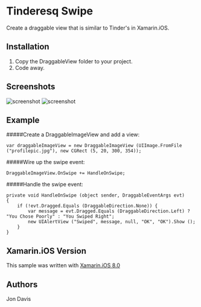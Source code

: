 Tinderesq Swipe
=====
Create a draggable view that is similar to Tinder's in Xamarin.iOS.
## Installation
1. Copy the DraggableView folder to your project.
2. Code away.

## Screenshots
![screenshot](https://github.com/xamarin/customer-success/blob/master/samples/Xamarin.iOS/TinderesqSwipe/TinderesqSwipe/Screenshots/SwipeLeft.png "Xamarin.iOS, Swipe Left")
![screenshot](https://github.com/xamarin/customer-success/blob/master/samples/Xamarin.iOS/TinderesqSwipe/TinderesqSwipe/Screenshots/SwipeRight.png "Xamarin.iOS, Swipe Right")
## Example

#####Create a DraggableImageView and add a view:
``` 
var draggableImageView = new DraggableImageView (UIImage.FromFile ("profilepic.jpg"), new CGRect (5, 20, 300, 354));
``` 
#####Wire up the swipe event:
``` 
DraggableImageView.OnSwipe += HandleOnSwipe;
``` 
#####Handle the swipe event:

```
private void HandleOnSwipe (object sender, DraggableEventArgs evt)
{
	if (!evt.Dragged.Equals (DraggableDirection.None)) {
		var message = evt.Dragged.Equals (DraggableDirection.Left) ? "You Chose Poorly" : "You Swiped Right";
		new UIAlertView ("Swiped", message, null, "OK", "OK").Show ();
	}
}
```
Xamarin.iOS Version
---------------------
This sample was written with [Xamarin.iOS 8.0](http://xamarin.com/platform)

Authors
-------
Jon Davis
